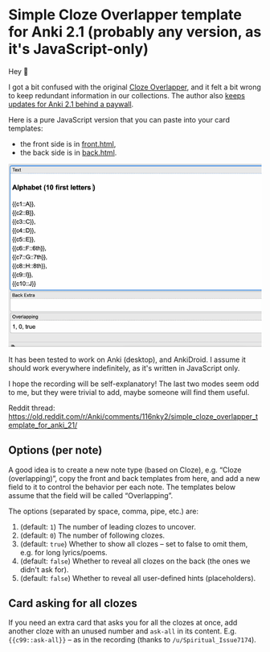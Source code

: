# Simple Cloze Overlapper template for Anki 2.1 (probably any version, as it's JavaScript-only)

Hey 👋

I got a bit confused with the original [Cloze Overlapper](https://github.com/glutanimate/cloze-overlapper), and it felt a bit wrong to keep redundant information in our collections. The author also [keeps updates for Anki 2.1 behind a paywall](https://github.com/glutanimate/cloze-overlapper/issues/42#issuecomment-675031109).

Here is a pure JavaScript version that you can paste into your card templates:
* the front side is in [front.html](front.html),
* the back side is in [back.html](back.html).

![screen-recording](screen-recording.gif)

It has been tested to work on Anki (desktop), and AnkiDroid. I assume it should work everywhere indefinitely, as it's written in JavaScript only.

I hope the recording will be self-explanatory! The last two modes seem odd to me, but they were trivial to add, maybe someone will find them useful.

Reddit thread: https://old.reddit.com/r/Anki/comments/116nky2/simple_cloze_overlapper_template_for_anki_21/

## Options (per note)

A good idea is to create a new note type (based on Cloze), e.g. “Cloze (overlapping)”, copy the front and back templates from here, and add a new field to it to control the behavior per each note. The templates below assume that the field will be called “Overlapping”.

The options (separated by space, comma, pipe, etc.) are:

1. (default: `1`) The number of leading clozes to uncover.
2. (default: `0`) The number of following clozes.
3. (default: `true`) Whether to show all clozes – set to false to omit them, e.g. for long lyrics/poems.
4. (default: `false`) Whether to reveal all clozes on the back (the ones we didn't ask for).
5. (default: `false`) Whether to reveal all user-defined hints (placeholders).

## Card asking for all clozes

If you need an extra card that asks you for all the clozes at once, add another cloze with an unused number and `ask-all` in its content. E.g. `{{c99::ask-all}}` – as in the recording (thanks to `/u/Spiritual_Issue7174`).
